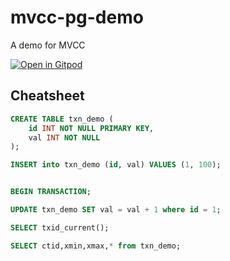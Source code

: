 # mvcc-pg-demo
A demo for MVCC

[![Open in Gitpod](https://gitpod.io/button/open-in-gitpod.svg)](https://gitpod.io/#https://github.com/PierreZ/mvcc-pg-demo)


## Cheatsheet

```sql
CREATE TABLE txn_demo (
    id INT NOT NULL PRIMARY KEY,
    val INT NOT NULL
);

INSERT into txn_demo (id, val) VALUES (1, 100);


BEGIN TRANSACTION;

UPDATE txn_demo SET val = val + 1 where id = 1;

SELECT txid_current();

SELECT ctid,xmin,xmax,* from txn_demo;
```
